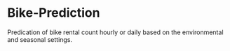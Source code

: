 # Bike-Prediction
Predication of bike rental count hourly or daily based on the environmental and seasonal settings.
